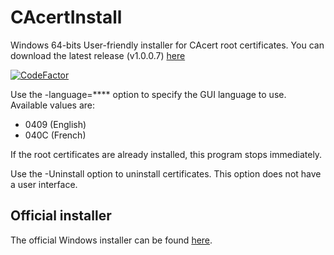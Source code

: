 # CAcertInstall
Windows 64-bits User-friendly installer for CAcert root certificates. You can download the latest release (v1.0.0.7) [here](https://github.com/dlebansais/CAcertInstall/releases)

[![CodeFactor](https://www.codefactor.io/repository/github/dlebansais/cacertinstall/badge)](https://www.codefactor.io/repository/github/dlebansais/cacertinstall)

Use the -language=**** option to specify the GUI language to use. Available values are:
* 0409 (English)
* 040C (French)

If the root certificates are already installed, this program stops immediately.

Use the -Uninstall option to uninstall certificates. This option does not have a user interface.

## Official installer

The official Windows installer can be found [here](https://www.cacert.org/index.php?id=3).


